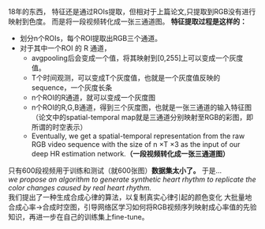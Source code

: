 18年的东西，
特征还是通过ROIs提取，但相对于上篇论文,只提取到RGB没有进行映射到色度。
而是将一段视频转化成一张三通道图。
**特征提取过程是这样的：**
- 划分n个ROIs，每个ROI提取出RGB三个通道。
- 对于其中一个ROI 的 R 通道，
  - avgpooling后会变成一个值，将其映射到[0,255]上可以变成一个灰度值。
  - T个时间观测，可以变成T个灰度值，也就是一个灰度值反映的sequence，一个灰度长条
  - n个ROI的R通道，就可以变成一个灰度图
  - n个ROI的R,G,B通道，得到三个灰度图，也就是一张三通道的输入特征图（论文中的spatial-temporal map就是三通道分别映射至RGB的彩图，即所谓的时空表示）
  - Eventually, we get a spatial-temporal representation from the
raw RGB video sequence with the size of n ×T ×3 as the
input of our deep HR estimation network.**（一段视频转化成一张三通道图）**

只有600段视频用于训练和测试（就600张图）**数据集太小了。** 于是...<br>
*we propose an algorithm to generate synthetic heart rhythm to replicate the color changes caused by real heart rhythm.*<br>
我们提出了一种生成合成心律的算法，以复制真实心律引起的颜色变化
大批量地合成心率->合成时空图，引导网络区学习如何将RGB视频序列映射成心率值的先验知识，再进一步在自己的训练集上fine-tune。

